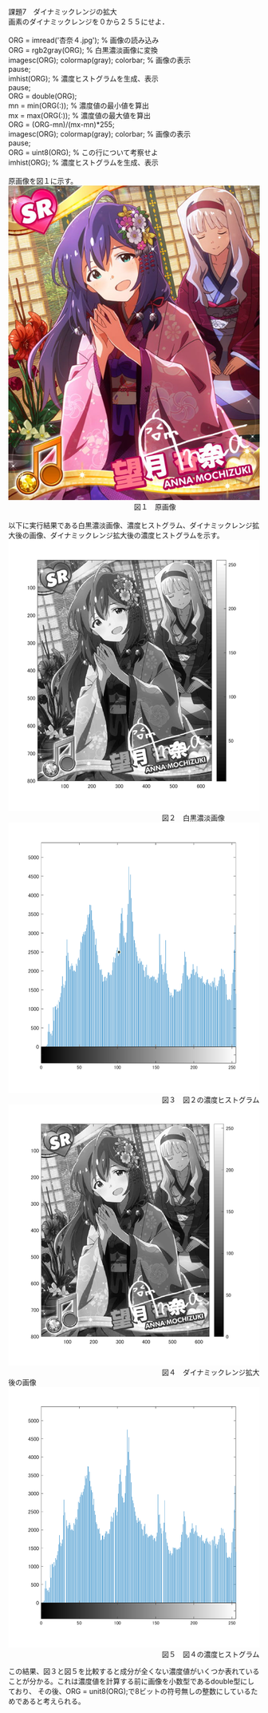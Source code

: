 課題7　ダイナミックレンジの拡大<br>
画素のダイナミックレンジを０から２５５にせよ． <br>
<br>
ORG = imread('杏奈４.jpg'); % 画像の読み込み<br>
ORG = rgb2gray(ORG); % 白黒濃淡画像に変換<br>
imagesc(ORG); colormap(gray); colorbar; % 画像の表示<br>
pause;<br>
imhist(ORG); % 濃度ヒストグラムを生成、表示<br>
pause;<br>
ORG = double(ORG);<br>
mn = min(ORG(:)); % 濃度値の最小値を算出<br>
mx = max(ORG(:)); % 濃度値の最大値を算出<br>
ORG = (ORG-mn)/(mx-mn)*255;<br>
imagesc(ORG); colormap(gray); colorbar; % 画像の表示<br>
pause;<br>
ORG = uint8(ORG); % この行について考察せよ<br>
imhist(ORG); % 濃度ヒストグラムを生成、表示<br>
<br>
原画像を図１に示す。<br>
![原画像](https://github.com/Tomoyuki-Soma/lecture_image_processing/blob/master/kadai7/杏奈４.jpg)<br> 
　　　　　　　　　　　　　　　　　　図１　原画像<br>
                     <br>
以下に実行結果である白黒濃淡画像、濃度ヒストグラム、ダイナミックレンジ拡大後の画像、ダイナミックレンジ拡大後の濃度ヒストグラムを示す。
![原画像](https://github.com/Tomoyuki-Soma/lecture_image_processing/blob/master/kadai7/Image0.png)<br> 
　　　　　　　　　　　　　　　　　　　　　　図２　白黒濃淡画像<br>
![原画像](https://github.com/Tomoyuki-Soma/lecture_image_processing/blob/master/kadai7/Image1.png)<br> 
　　　　　　　　　　　　　　　　　　　　　　図３　図２の濃度ヒストグラム<br>
![原画像](https://github.com/Tomoyuki-Soma/lecture_image_processing/blob/master/kadai7/Image2.png)<br> 
　　　　　　　　　　　　　　　　　　　　　　図４　ダイナミックレンジ拡大後の画像<br>
![原画像](https://github.com/Tomoyuki-Soma/lecture_image_processing/blob/master/kadai7/Image3.png)<br> 
　　　　　　　　　　　　　　　　　　　　　　図５　図４の濃度ヒストグラム<br>

この結果、図３と図５を比較すると成分が全くない濃度値がいくつか表れていることが分かる。これは濃度値を計算する前に画像を小数型であるdouble型にしており、
その後、ORG = unit8(ORG);で8ビットの符号無しの整数にしているためであると考えられる。
